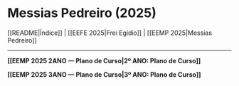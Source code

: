 # Messias Pedreiro (2025)

[[README|Índice]] | [[EEFE 2025|Frei Egídio]] | [[EEMP 2025|Messias Pedreiro]]

---

**[[EEMP 2025 2ANO — Plano de Curso|2º ANO: Plano de Curso]]**

**[[EEMP 2025 3ANO — Plano de Curso|3º ANO: Plano de Curso]]**